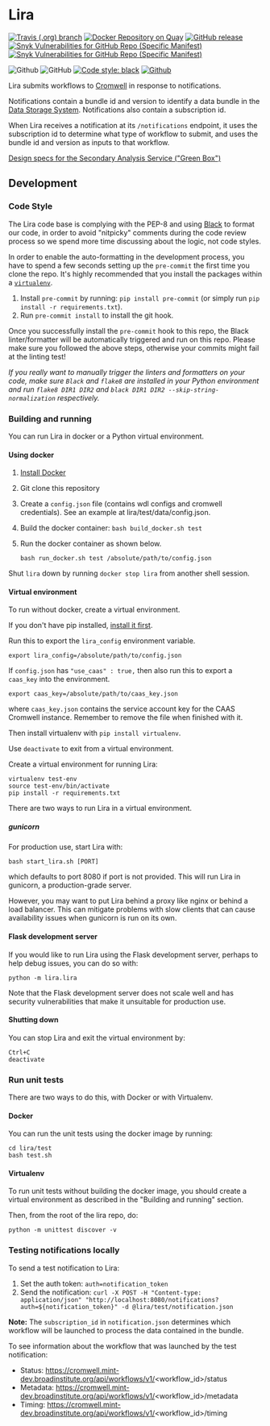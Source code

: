 # Lira

[![Travis (.org) branch](https://img.shields.io/travis/HumanCellAtlas/lira/master.svg?label=Unit%20Test%20on%20Travis%20CI%20&style=flat-square&logo=Travis)](https://travis-ci.org/HumanCellAtlas/lira)
[![Docker Repository on Quay](https://quay.io/repository/humancellatlas/secondary-analysis-lira/status "Docker Repository on Quay")](https://quay.io/repository/humancellatlas/secondary-analysis-lira)
[![GitHub release](https://img.shields.io/github/release/HumanCellAtlas/lira.svg?label=Latest%20Release&style=flat-square&colorB=green)](https://github.com/HumanCellAtlas/lira/releases)
[![Snyk Vulnerabilities for GitHub Repo (Specific Manifest)](https://img.shields.io/snyk/vulnerabilities/github/HumanCellAtlas/lira/requirements.txt.svg?label=Snyk%20Vulnerabilities&logo=Snyk&style=flat-square)](https://snyk.io/test/github/HumanCellAtlas/lira?targetFile=requirements.txt)
[![Snyk Vulnerabilities for GitHub Repo (Specific Manifest)](https://img.shields.io/snyk/vulnerabilities/github/HumanCellAtlas/lira/scripts/requirements.txt.svg?label=Snyk%20Scripts%20Vulnerabilities&logo=Snyk&style=flat-square)](https://snyk.io/test/github/HumanCellAtlas/lira?targetFile=scripts/requirements.txt)

![Github](https://img.shields.io/badge/python-2.7%20%7C%203.6-green.svg?style=flat-square&logo=python&colorB=blue)
![GitHub](https://img.shields.io/github/license/HumanCellAtlas/lira.svg?style=flat-square&colorB=blue)
[![Code style: black](https://img.shields.io/badge/Code%20Style-black-000000.svg?style=flat-square)](https://github.com/ambv/black)
[![Github](https://img.shields.io/badge/Slack%20Channel-%23hca--dcp--analysis--community-green.svg?style=flat-square&colorB=blue)](https://humancellatlas.slack.com/messages/analysis-community/)

Lira submits workflows to
[Cromwell](https://github.com/broadinstitute/cromwell)
in response to notifications.

Notifications contain a bundle id and version
to identify a data bundle
in the [Data Storage System](https://github.com/HumanCellAtlas/data-store).
Notifications also contain a subscription id.

When Lira receives a notification
at its `/notifications` endpoint,
it uses the subscription id
to determine what type of workflow to submit,
and uses the bundle id and version
as inputs to that workflow.

[Design specs for the Secondary Analysis Service ("Green Box")](https://docs.google.com/document/d/1_VgySxINPbUsI0w-Gr4fV4DrHRSwdbCMf7b5sCB18uQ/edit?usp=sharing)

## Development

### Code Style

The Lira code base is complying with the PEP-8
and using [Black](https://github.com/ambv/black)
to format our code,
in order to avoid "nitpicky" comments
during the code review process
so we spend more time discussing about the logic,
not code styles.

In order to enable the auto-formatting
in the development process,
you have to spend a few seconds setting up the `pre-commit`
the first time you clone the repo.
It's highly recommended that you install the packages
within a [`virtualenv`](https://virtualenv.pypa.io/en/latest/userguide/).

1. Install `pre-commit` by running:
   `pip install pre-commit`
   (or simply run `pip install -r requirements.txt`).
2. Run `pre-commit install` to install the git hook.

Once you successfully install the `pre-commit` hook to this repo,
the Black linter/formatter will be automatically triggered
and run on this repo.
Please make sure you followed the above steps,
otherwise your commits might fail at the linting test!

_If you really want to manually trigger
the linters and formatters on your code,
make sure `Black` and `flake8` are installed
in your Python environment and run `flake8 DIR1 DIR2`
and `black DIR1 DIR2 --skip-string-normalization` respectively._

### Building and running

You can run Lira in docker or a Python virtual environment.

#### Using docker

1. [Install Docker](https://docs.docker.com/engine/installation/#supported-platforms)

2. Git clone this repository

3. Create a `config.json` file
   (contains wdl configs and cromwell credentials).
   See an example at lira/test/data/config.json.

4. Build the docker container: `bash build_docker.sh test`

5. Run the docker container as shown below.

   ``` shell
   bash run_docker.sh test /absolute/path/to/config.json
   ```

Shut `lira` down by running `docker stop lira`
from another shell session.

#### Virtual environment

To run without docker, create a virtual environment.

If you don't have pip installed,
[install it first](https://pip.pypa.io/en/stable/installing/).

Run this to export the `lira_config` environment variable.

``` shell
export lira_config=/absolute/path/to/config.json
```

If `config.json` has `"use_caas" : true,`
then also run this
to export a `caas_key` into the environment.

``` shell
export caas_key=/absolute/path/to/caas_key.json
```

where `caas_key.json` contains the service account key
for the CAAS Cromwell instance.
Remember to remove the file when finished with it.

Then install virtualenv with `pip install virtualenv`.

Use `deactivate` to exit from a virtual environment.

Create a virtual environment for running Lira:

``` shell
virtualenv test-env
source test-env/bin/activate
pip install -r requirements.txt
```

There are two ways to run Lira in a virtual environment.

##### gunicorn

For production use, start Lira with:

``` shell
bash start_lira.sh [PORT]
```

which defaults to port 8080 if port is not provided.
This will run Lira in gunicorn,
a production-grade server.

However,
you may want to put Lira behind a proxy like nginx
or behind a load balancer.
This can mitigate problems with slow clients
that can cause availability issues
when gunicorn is run on its own.

#### Flask development server

If you would like to run Lira using the Flask development server,
perhaps to help debug issues,
you can do so with:

``` shell
python -m lira.lira
```

Note that the Flask development server does not scale well
and has security vulnerabilities
that make it unsuitable for production use.

#### Shutting down

You can stop Lira and exit the virtual environment by:

``` shell
Ctrl+C
deactivate
```

### Run unit tests

There are two ways to do this,
with Docker or with Virtualenv.

#### Docker

You can run the unit tests using the docker image by running:

``` shell
cd lira/test
bash test.sh
```

#### Virtualenv
To run unit tests without building the docker image,
you should create a virtual environment
as described in the "Building and running" section.

Then, from the root of the lira repo, do:

``` shell
python -m unittest discover -v
```

### Testing notifications locally

To send a test notification to Lira:

1. Set the auth token: `auth=notification_token`
2. Send the notification:
   `curl -X POST -H "Content-type: application/json" "http://localhost:8080/notifications?auth=${notification_token}" -d @lira/test/notification.json`

**Note:**
The `subscription_id` in `notification.json`
determines which workflow will be launched
to process the data contained in the bundle.

To see information about the workflow
that was launched by the test notification:

- Status: https://cromwell.mint-dev.broadinstitute.org/api/workflows/v1/<workflow_id>/status
- Metadata: https://cromwell.mint-dev.broadinstitute.org/api/workflows/v1/<workflow_id>/metadata
- Timing: https://cromwell.mint-dev.broadinstitute.org/api/workflows/v1/<workflow_id>/timing
